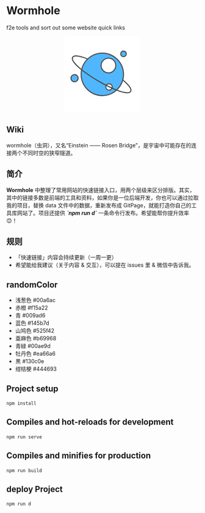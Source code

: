 # Wormhole
f2e tools and sort out some website quick links

<p style="text-align:center"><img src="./src/assets/plant.png"></p>

## Wiki
wormhole（虫洞），又名“Einstein —— Rosen Bridge”，是宇宙中可能存在的连接两个不同时空的狭窄隧道。

## 简介
<p><b>Wormhole</b> 中整理了常用网站的快速链接入口，用两个层级来区分排版。其实，其中的链接多数是前端的工具和资料，如果你是一位后端开发，你也可以通过拉取我的项目，替换 data 文件中的数据，重新发布成 GitPage，就能打造你自己的工具库网站了。项目还提供 <b><i>`npm run d`</i></b> 一条命令行发布。希望能帮你提升效率 😊！ </p>

## 规则
 - 「快速链接」内容会持续更新（一周一更）
 - 希望能给我建议（关于内容 & 交互），可以提在 issues 里 & 微信中告诉我。

## randomColor
 - 浅葱色 #00a6ac
 - 赤橙 #f15a22
 - 青 #009ad6
 - 蓝色 #145b7d
 - 山鸠色 #525f42
 - 亜麻色 #b69968
 - 青緑 #00ae9d
 - 牡丹色 #ea66a6
 - 黒 #130c0e
 - 绀桔梗 #444693

## Project setup

    npm install

## Compiles and hot-reloads for development

    npm run serve

## Compiles and minifies for production

    npm run build

## deploy Project

    npm run d






